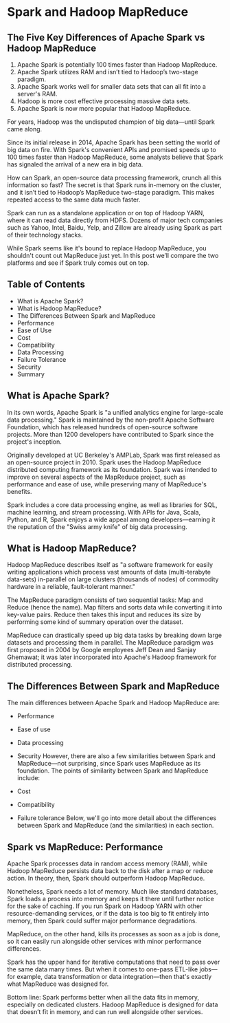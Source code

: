 # Spark and Hadoop MapReduce

## The Five Key Differences of Apache Spark vs Hadoop MapReduce
1. Apache Spark is potentially 100 times faster than Hadoop MapReduce.
2. Apache Spark utilizes RAM and isn’t tied to Hadoop’s two-stage paradigm.
3. Apache Spark works well for smaller data sets that can all fit into a server's RAM.
4. Hadoop is more cost effective processing massive data sets.
5. Apache Spark is now more popular that Hadoop MapReduce.

For years, Hadoop was the undisputed champion of big data—until Spark came along.

Since its initial release in 2014, Apache Spark has been setting the world of big data on fire. With Spark's convenient APIs and promised speeds up to 100 times faster than Hadoop MapReduce, some analysts believe that Spark has signaled the arrival of a new era in big data.

How can Spark, an open-source data processing framework, crunch all this information so fast? The secret is that Spark runs in-memory on the cluster, and it isn’t tied to Hadoop’s MapReduce two-stage paradigm. This makes repeated access to the same data much faster.

Spark can run as a standalone application or on top of Hadoop YARN, where it can read data directly from HDFS. Dozens of major tech companies such as Yahoo, Intel, Baidu, Yelp, and Zillow are already using Spark as part of their technology stacks.

While Spark seems like it's bound to replace Hadoop MapReduce, you shouldn't count out MapReduce just yet. In this post we’ll compare the two platforms and see if Spark truly comes out on top.

## Table of Contents
* What is Apache Spark?
* What is Hadoop MapReduce?
* The Differences Between Spark and MapReduce
* Performance
* Ease of Use
* Cost
* Compatibility
* Data Processing
* Failure Tolerance
* Security
* Summary

## What is Apache Spark?
In its own words, Apache Spark is "a unified analytics engine for large-scale data processing." Spark is maintained by the non-profit Apache Software Foundation, which has released hundreds of open-source software projects. More than 1200 developers have contributed to Spark since the project's inception.

Originally developed at UC Berkeley's AMPLab, Spark was first released as an open-source project in 2010. Spark uses the Hadoop MapReduce distributed computing framework as its foundation. Spark was intended to improve on several aspects of the MapReduce project, such as performance and ease of use, while preserving many of MapReduce's benefits.

Spark includes a core data processing engine, as well as libraries for SQL, machine learning, and stream processing. With APIs for Java, Scala, Python, and R, Spark enjoys a wide appeal among developers—earning it the reputation of the "Swiss army knife" of big data processing.

## What is Hadoop MapReduce?
Hadoop MapReduce describes itself as "a software framework for easily writing applications which process vast amounts of data (multi-terabyte data-sets) in-parallel on large clusters (thousands of nodes) of commodity hardware in a reliable, fault-tolerant manner."

The MapReduce paradigm consists of two sequential tasks: Map and Reduce (hence the name). Map filters and sorts data while converting it into key-value pairs. Reduce then takes this input and reduces its size by performing some kind of summary operation over the dataset.

MapReduce can drastically speed up big data tasks by breaking down large datasets and processing them in parallel. The MapReduce paradigm was first proposed in 2004 by Google employees Jeff Dean and Sanjay Ghemawat; it was later incorporated into Apache's Hadoop framework for distributed processing.

## The Differences Between Spark and MapReduce
The main differences between Apache Spark and Hadoop MapReduce are:

* Performance
* Ease of use
* Data processing
* Security
However, there are also a few similarities between Spark and MapReduce—not surprising, since Spark uses MapReduce as its foundation. The points of similarity between Spark and MapReduce include:

* Cost
* Compatibility
* Failure tolerance
Below, we'll go into more detail about the differences between Spark and MapReduce (and the similarities) in each section.

## Spark vs MapReduce: Performance
Apache Spark processes data in random access memory (RAM), while Hadoop MapReduce persists data back to the disk after a map or reduce action. In theory, then, Spark should outperform Hadoop MapReduce.

Nonetheless, Spark needs a lot of memory. Much like standard databases, Spark loads a process into memory and keeps it there until further notice for the sake of caching. If you run Spark on Hadoop YARN with other resource-demanding services, or if the data is too big to fit entirely into memory, then Spark could suffer major performance degradations.

MapReduce, on the other hand, kills its processes as soon as a job is done, so it can easily run alongside other services with minor performance differences.

Spark has the upper hand for iterative computations that need to pass over the same data many times. But when it comes to one-pass ETL-like jobs—for example, data transformation or data integration—then that's exactly what MapReduce was designed for.

Bottom line: Spark performs better when all the data fits in memory, especially on dedicated clusters. Hadoop MapReduce is designed for data that doesn’t fit in memory, and can run well alongside other services.
